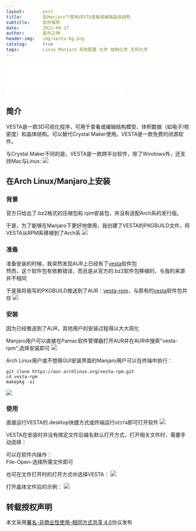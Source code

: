 ```yaml
---
layout:       post
title:        在Manjaro下使用VESTA查看或编辑晶体结构
subtitle:     软件推荐
date:         2021-08-17
author:       星外之神
header-img:   img/vesta-bg.png
catalog:      true
tags:         Linux Manjaro 系统配置 化学 结构化学 无机化学
--- 
```


<iframe frameborder="no" border="0" marginwidth="0" marginheight="0" width="330" height="86" src="//music.163.com/outchain/player?type=2&id=28302231&auto=1&height=66"></iframe>

## 简介
VESTA是一款3D可视化程序，可用于查看或编辑结构模型、体积数据（如电子/核密度）和晶体结构。可以替代Crystal Maker使用。VESTA是一款免费的闭源软件。

与Crystal Maker不同的是，VESTA是一款跨平台软件，除了Windows外，还支持Mac与Linux:
![](/img/vesta-os-support.png)

## 在Arch Linux/Manjaro上安装

### 背景
官方只给出了.bz2格式的压缩包和.rpm安装包，并没有适配Arch系的发行版。

于是，为了能够在Manjaro下更好地使用，我创建了VESTA的PKGBUILD文件，将VESTA从RPM系移植到了Arch系
![](/img/vesta-pkgbuild.png)

### 准备
准备安装的时候，我突然发现AUR上已经有了[vesta](https://aur.archlinux.org/packages/vesta/)软件包  
然而，这个软件包有依赖错误，而且是从官方的.bz2软件包移植的，与我的来源并不相同

于是我将我写的PKGBUILD推送到了AUR：[vesta-rpm](https://aur.archlinux.org/packages/vesta-rpm/)，与原有的[vesta](https://aur.archlinux.org/packages/vesta/)软件包共存
![](/img/vesta-rpm-aur.png)

### 安装
因为已经推送到了AUR，其他用户的安装过程得以大大简化

Manjaro用户可以直接在Pamac软件管理器打开AUR并在AUR中搜索"vesta-rpm",选择安装即可
![](/img/vesta-rpm-pamac.png)

Arch Linux用户或不想用GUI安装界面的Manjaro用户可以在终端中执行：
``` shell
git clone https://aur.archlinux.org/vesta-rpm.git
cd vesta-rpm
makepkg -si
```
![](/img/vesta-rpm-install.png)

### 使用
直接运行VESTA的.desktop快捷方式或终端运行`VESTA`即可打开软件
![](/img/vesta-application.png)

VESTA在安装时并没有绑定文件后缀名默认打开方式，打开相关文件时，需要手动选择：

可以在软件内操作：  
File-Open-选择所需文件即可

也可在文件打开时的打开方式中选择VESTA：
![](/img/vesta-打开方式.png)

打开晶体文件后的示例：
![](/img/vesta-YInMnBlue.png)

## 转载授权声明
本文采用[署名-非商业性使用-相同方式共享 4.0](https://creativecommons.org/licenses/by-nc-sa/4.0/deed.zh)协议发布